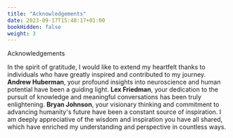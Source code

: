 ```yaml
---
title: "Acknowledgements"
date: 2023-09-17T15:48:17+01:00
bookHidden: false
weight: 3
---
```


<h3noanchor>Acknowledgements</h3noanchor>

In the spirit of gratitude, I would like to extend my heartfelt thanks to individuals who have greatly inspired and contributed to my journey. **Andrew Huberman**, your profound insights into neuroscience and human potential have been a guiding light. **Lex Friedman**, your dedication to the pursuit of knowledge and meaningful conversations has been truly enlightening. **Bryan Johnson**, your visionary thinking and commitment to advancing humanity's future have been a constant source of inspiration. I am deeply appreciative of the wisdom and inspiration you have all shared, which have enriched my understanding and perspective in countless ways.

